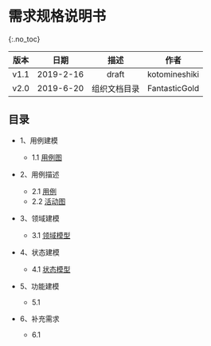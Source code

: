 # 需求规格说明书

{:.no_toc}

| 版本 |   日期    |     描述     |     作者      |
| :--: | :-------: | :----------: | :-----------: |
| v1.1 | 2019-2-16 |    draft     | kotomineshiki |
| v2.0 | 2019-6-20 | 组织文档目录 | FantasticGold |

## 目录

+ 1、用例建模
  + 1.1 [用例图](https://swsad.github.io/Dashboard/documents/usecase_diagram/usecase_diagram)

+ 2、用例描述
  + 2.1 [用例](https://swsad.github.io/Dashboard/documents/usecase_diagram/usecase)
  + 2.2 [活动图](https://swsad.github.io/Dashboard/documents/usecase_diagram/activity_diagram)

+ 3、领域建模
  + 3.1 [领域模型](https://swsad.github.io/Dashboard/6-requirement-specification/3.1-domain-models)

+ 4、状态建模
  + 4.1 [状态模型](https://swsad.github.io/Dashboard/6-requirement-specification/4.1-state-models)

+ 5、功能建模
  + 5.1

+ 6、补充需求
  + 6.1
